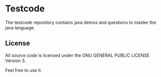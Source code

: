Testcode
========

The testcode repository contains java demos
and questions to master the java language.

License
-------

All source code is licensed under the GNU GENERAL PUBLIC LICENSE Version 3.

Feel free to use it.
